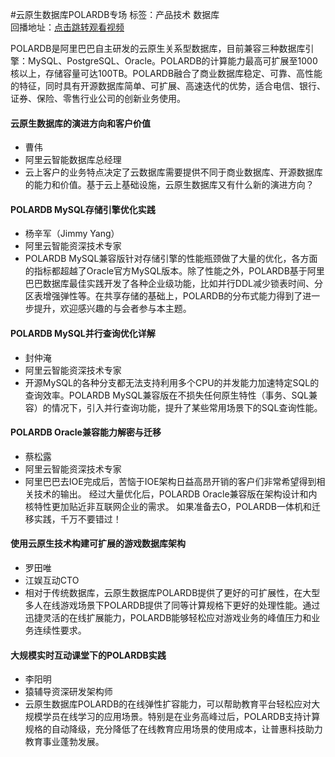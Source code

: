 #云原生数据库POLARDB专场标签：<kbd>产品技术</kbd> <kbd>数据库</kbd><br>回播地址：[点击跳转观看视频](https://alhlsvodhls08.e.vhall.com/mp4record/SessiononCloud-NativeDatabasePolarDB.mp4)POLARDB是阿里巴巴自主研发的云原生关系型数据库，目前兼容三种数据库引擎：MySQL、PostgreSQL、Oracle。POLARDB的计算能力最高可扩展至1000核以上，存储容量可达100TB。POLARDB融合了商业数据库稳定、可靠、高性能的特征，同时具有开源数据库简单、可扩展、高速迭代的优势，适合电信、银行、证券、保险、零售行业公司的创新业务使用。#### 云原生数据库的演进方向和客户价值* 曹伟* 阿里云智能数据库总经理*  云上客户的业务特点决定了云数据库需要提供不同于商业数据库、开源数据库的能力和价值。基于云上基础设施，云原生数据库又有什么新的演进方向？#### POLARDB MySQL存储引擎优化实践* 杨辛军（Jimmy Yang）* 阿里云智能资深技术专家*  POLARDB MySQL兼容版针对存储引擎的性能瓶颈做了大量的优化，各方面的指标都超越了Oracle官方MySQL版本。除了性能之外，POLARDB基于阿里巴巴数据库最佳实践开发了各种企业级功能，比如并行DDL减少锁表时间、分区表增强弹性等。在共享存储的基础上，POLARDB的分布式能力得到了进一步提升，欢迎感兴趣的与会者参与本主题。#### POLARDB MySQL并行查询优化详解* 封仲淹* 阿里云智能资深技术专家*  开源MySQL的各种分支都无法支持利用多个CPU的并发能力加速特定SQL的查询效率。POLARDB MySQL兼容版在不损失任何原生特性（事务、SQL兼容）的情况下，引入并行查询功能，提升了某些常用场景下的SQL查询性能。#### POLARDB Oracle兼容能力解密与迁移* 蔡松露* 阿里云智能资深技术专家*  阿里巴巴去IOE完成后，苦恼于IOE架构日益高昂开销的客户们非常希望得到相关技术的输出。 经过大量优化后，POLARDB Oracle兼容版在架构设计和内核特性更加贴近非互联网企业的需求。 如果准备去O，POLARDB一体机和迁移实践，千万不要错过！#### 使用云原生技术构建可扩展的游戏数据库架构* 罗田唯* 江娱互动CTO*  相对于传统数据库，云原生数据库POLARDB提供了更好的可扩展性，在大型多人在线游戏场景下POLARDB提供了同等计算规格下更好的处理性能。通过迅捷灵活的在线扩展能力，POLARDB能够轻松应对游戏业务的峰值压力和业务连续性要求。#### 大规模实时互动课堂下的POLARDB实践* 李阳明* 猿辅导资深研发架构师*  云原生数据库POLARDB的在线弹性扩容能力，可以帮助教育平台轻松应对大规模学员在线学习的应用场景。特别是在业务高峰过后，POLARDB支持计算规格的自动降级，充分降低了在线教育应用场景的使用成本，让普惠科技助力教育事业蓬勃发展。